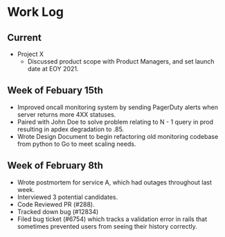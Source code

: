 # Work Log

## Current

- Project X
  - Discussed product scope with Product Managers, and set launch date at EOY 2021.

## Week of Febuary 15th

- Improved oncall monitoring system by sending PagerDuty alerts when server returns more 4XX statuses.
- Paired with John Doe to solve problem relating to N - 1 query in prod resulting in apdex degradation to .85.
- Wrote Design Document to begin refactoring old monitoring codebase from python to Go to meet scaling needs.

## Week of February 8th

- Wrote postmortem for service A, which had outages throughout last week.
- Interviewed 3 potential candidates.
- Code Reviewed PR (#288).
- Tracked down bug (#12834)
- Filed bug ticket (#6754) which tracks a validation error in rails that sometimes prevented users from seeing their history correctly.
